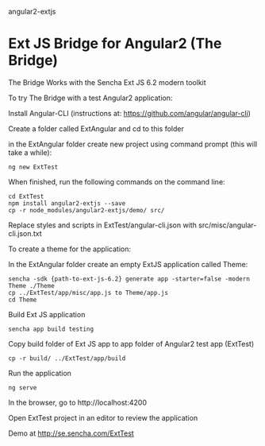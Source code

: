 angular2-extjs

Ext JS Bridge for Angular2 (The Bridge)
=======

The Bridge Works with the Sencha Ext JS 6.2 modern toolkit

To try The Bridge with a test Angular2 application:

Install Angular-CLI  (instructions at: https://github.com/angular/angular-cli)

Create a folder called ExtAngular and cd to this folder

in the ExtAngular folder
	create new project using command prompt (this will take a while):

	ng new ExtTest

When finished, run the following commands on the command line:

	cd ExtTest
	npm install angular2-extjs --save
	cp -r node_modules/angular2-extjs/demo/ src/
	
Replace styles and scripts in ExtTest/angular-cli.json with src/misc/angular-cli.json.txt

To create a theme for the application:

In the ExtAngular folder create an empty ExtJS application called Theme:

	sencha -sdk {path-to-ext-js-6.2} generate app -starter=false -modern Theme ./Theme
	cp ../ExtTest/app/misc/app.js to Theme/app.js
	cd Theme

Build Ext JS application

	sencha app build testing

Copy build folder of Ext JS app to app folder of Angular2 test app (ExtTest)

	cp -r build/ ../ExtTest/app/build

Run the application

	ng serve

In the browser, go to http://localhost:4200

Open ExtTest project in an editor to review the application

Demo at http://se.sencha.com/ExtTest
